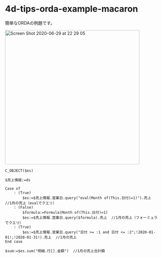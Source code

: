 # 4d-tips-orda-example-macaron
簡単なORDAの例題です。

<img width="443" alt="Screen Shot 2020-06-29 at 22 29 05" src="https://user-images.githubusercontent.com/1725068/86011789-1d51a600-ba58-11ea-910a-acb82d14d2b3.png">

```4d
C_OBJECT($es)

$売上情報:=ds

Case of 
	: (True)
		$es:=$売上情報.営業日.query("eval(Month of(This.日付)=1)").売上  //1月の売上（evalでクエリ）
	: (False)
		$formula:=Formula(Month of(This.日付)=1)
		$es:=$売上情報.営業日.query($formula).売上  //1月の売上（フォーミュラでクエリ）
	: (True)
		$es:=$売上情報.営業日.query("日付 >= :1 and 日付 <= :2";!2020-01-01!;!2020-01-31!).売上  //1月の売上
End case 

$sum:=$es.sum("明細.行[].金額")  //1月の売上合計額
```
